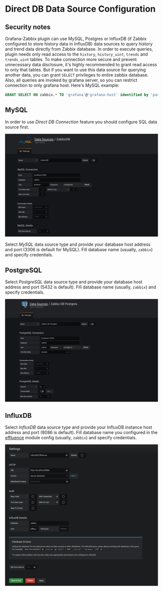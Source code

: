 # Direct DB Data Source Configuration

## Security notes

Grafana-Zabbix plugin can use MySQL, Postgres or InfluxDB (if Zabbix configured to store history data in InfluxDB) data sources to query history and trend data directly from Zabbix database. In order to execute queries, plugin needs only read access to the `history`, `history_uint`, `trends` and `trends_uint` tables. To make connection more secure and prevent unnecessary data disclosure, it's highly recommended to grant read access to only that tables. But if you want to use this data source for querying another data, you can
grant `SELECT` privileges to entire zabbix database. Also, all queries are invoked by grafana server, so you can restrict connection to only grafana host. Here's MySQL example:

```sql
GRANT SELECT ON zabbix.* TO 'grafana'@'grafana-host' identified by 'password';
```

## MySQL

In order to use _Direct DB Connection_ feature you should configure SQL data source first.

![Configure MySQL data source](../img/installation-mysql_ds_config.png)

Select _MySQL_ data source type and provide your database host address and port (3306 is default for MySQL). Fill
database name (usually, `zabbix`) and specify credentials.

## PostgreSQL

Select _PostgreSQL_ data source type and provide your database host address and port (5432 is default). Fill
database name (usually, `zabbix`) and specify credentials.

![Configure PostgreSQL data source](../img/installation-postgres_ds_config.png)

## InfluxDB

Select _InfluxDB_ data source type and provide your InfluxDB instance host address and port (8086 is default). Fill
database name you configured in the [effluence](https://github.com/i-ky/effluence) module config (usually, `zabbix`) and specify credentials.

![Configure InfluxDB data source](../img/configuration-influxdb_ds_config.png)
